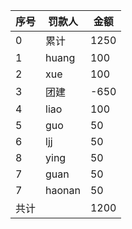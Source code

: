 |序号|罚款人|金额
|---- | ------ | --|
|0|累计| 1250
|1|huang| 100
|2|xue|100
|3|团建|-650
|4|liao|100
|5|guo|50
|6|ljj|50
|8|ying|50
|7|guan|50
|7|haonan|50
|共计||1200
